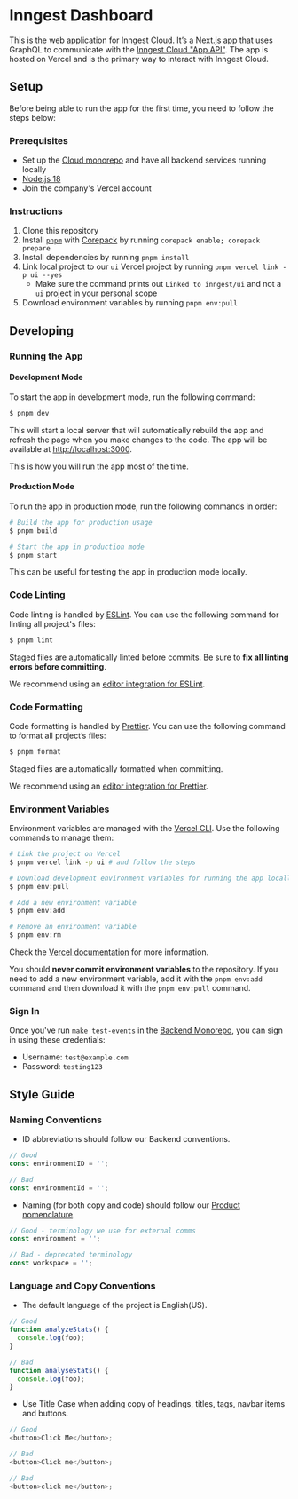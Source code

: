 # Inngest Dashboard

This is the web application for Inngest Cloud. It’s a Next.js app that uses GraphQL to communicate
with the [Inngest Cloud "App API"](https://github.com/inngest/monorepo). The app is hosted on Vercel and is the
primary way to interact with Inngest Cloud.

## Setup

Before being able to run the app for the first time, you need to follow the steps below:

### Prerequisites

- Set up the [Cloud monorepo](https://github.com/inngest/monorepo) and have all backend services running locally
- [Node.js 18](https://nodejs.org/en/download/)
- Join the company's Vercel account

### Instructions

1. Clone this repository
2. Install [`pnpm`](https://pnpm.io/) with
   [Corepack](https://nodejs.org/docs/latest-v18.x/api/corepack.html) by running
   `corepack enable; corepack prepare`
3. Install dependencies by running `pnpm install`
4. Link local project to our `ui` Vercel project by running `pnpm vercel link -p ui --yes`
   - Make sure the command prints out `Linked to inngest/ui` and not a `ui` project in your personal scope
5. Download environment variables by running `pnpm env:pull`

## Developing

### Running the App

#### Development Mode

To start the app in development mode, run the following command:

```sh
$ pnpm dev
```

This will start a local server that will automatically rebuild the app and refresh the page when you
make changes to the code. The app will be available at
[http://localhost:3000](http://localhost:3000).

This is how you will run the app most of the time.

#### Production Mode

To run the app in production mode, run the following commands in order:

```sh
# Build the app for production usage
$ pnpm build

# Start the app in production mode
$ pnpm start
```

This can be useful for testing the app in production mode locally.

### Code Linting

Code linting is handled by [ESLint](https://eslint.org/). You can use the following command for
linting all project's files:

```sh
$ pnpm lint
```

Staged files are automatically linted before commits. Be sure to **fix all linting errors before
committing**.

We recommend using an [editor integration for ESLint](https://eslint.org/docs/user-guide/integrations).

### Code Formatting

Code formatting is handled by [Prettier](https://prettier.io/). You can use the following command to
format all project’s files:

```sh
$ pnpm format
```

Staged files are automatically formatted when committing.

We recommend using an [editor integration for Prettier](https://prettier.io/docs/en/editors.html).

### Environment Variables

Environment variables are managed with the [Vercel CLI](https://vercel.com/docs/cli/env). Use the
following commands to manage them:

```sh
# Link the project on Vercel
$ pnpm vercel link -p ui # and follow the steps

# Download development environment variables for running the app locally
$ pnpm env:pull

# Add a new environment variable
$ pnpm env:add

# Remove an environment variable
$ pnpm env:rm
```

Check the [Vercel documentation](https://vercel.com/docs/concepts/projects/environment-variables)
for more information.

You should **never commit environment variables** to the repository. If you need to add a new
environment variable, add it with the `pnpm env:add` command and then download it with the
`pnpm env:pull` command.

### Sign In

Once you've run `make test-events` in the [Backend Monorepo](https://github.com/inngest/monorepo),
you can sign in using these credentials:

- Username: `test@example.com`
- Password: `testing123`

## Style Guide

### Naming Conventions

- ID abbreviations should follow our Backend conventions.

```javascript
// Good
const environmentID = '';

// Bad
const environmentId = '';
```

- Naming (for both copy and code) should follow our [Product nomenclature](https://www.notion.so/inngest/Nomenclature-Taxonomy-aba427349a724183b90784f0b80d5a35).

```javascript
// Good - terminology we use for external comms
const environment = '';

// Bad - deprecated terminology
const workspace = '';
```

### Language and Copy Conventions

- The default language of the project is English(US).

```javascript
// Good
function analyzeStats() {
  console.log(foo);
}

// Bad
function analyseStats() {
  console.log(foo);
}
```

- Use Title Case when adding copy of headings, titles, tags, navbar items and buttons.

```javascript
// Good
<button>Click Me</button>;

// Bad
<button>Click me</button>;

// Bad
<button>click me</button>;
```
